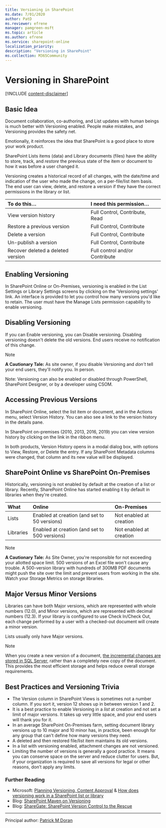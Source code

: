 ```yaml
---
title: Versioning in SharePoint
ms.date: 7/01/2020
author: PatD
ms.reviewer: efrene
manager: pamgreen-msft
ms.topic: article
ms.author: efrene
ms.service: sharepoint-online
localization_priority: 
description: "Versioning in SharePoint"
ms.collection: M365Community
---
```


# Versioning in SharePoint

[!INCLUDE [content-disclaimer](includes/content-disclaimer.md)]

## Basic Idea

Document collaboration, co-authoring, and List updates with human beings is much better with Versioning enabled. People make mistakes, and Versioning provides the safety net.

Emotionally, it reinforces the idea that SharePoint is a good place to store your work product.

SharePoint Lists items (data) and Library documents (files) have the ability to store, track, and *restore* the previous state of the item or document to how it was before a user changed it.

Versioning creates a historical record of all changes, with the date/time and indication of the user who made the change, on a per-file/list item basis. The end user can view, delete, and restore a version if they have the correct permissions in the library or list.

| To do this… | I need this permission… |
|:-----|:-----|
| View version history | Full Control, Contribute, Read |
| Restore a previous version | Full Control, Contribute |
| Delete a version | Full Control, Contribute |
| Un-publish a version | Full Control, Contribute |
| Recover deleted a deleted version | Full control and/or Contribute |

## Enabling Versioning

In SharePoint Online or On-Premises, versioning is enabled in the List Settings or Library Settings screens by clicking on the 'Versioning settings' link.  An interface is provided to let you control how many versions you'd like to retain. The user must have the Manage Lists permission capability to enable versioning.

## Disabling Versioning

If you can Enable versioning, you can Disable versioning. Disabling versioning doesn't delete the old versions. End users receive no notification of this change.

> [!Note]
> **A Cautionary Tale:**  As site owner, if you disable Versioning and *don't* tell your end users, they'll notify you. In person.

Note: Versioning can also be enabled or disabled through PowerShell, SharePoint Designer, or by a developer using CSOM.

## Accessing Previous Versions

In SharePoint Online, select the list item or document, and in the Actions menu, select Version History.  You can also see a link to the version history in the details pane.

In SharePoint on-premises (2010, 2013, 2016, 2019) you can view version history by clicking on the link in the ribbon menu.

In both products, Version History opens in a modal dialog box, with options to View, Restore, or Delete the entry. If any SharePoint Metadata columns were changed, that column and its new value will be displayed.

## SharePoint Online vs SharePoint On-Premises

Historically, versioning is not enabled by default at the creation of a list or library.  Recently, SharePoint Online has started enabling it by default in libraries when they're created.

|What| Online| On-Premises|
|:------| :-----| :-----|
|Lists| Enabled at creation (and set to 50 versions)| Not enabled at creation |
|Libraries|Enabled at creation (and set to 500 versions)|Not enabled at creation|

> [!Note]
> **A Cautionary Tale:**
> As Site Owner, you're responsible for not exceeding your allotted space limit. 500 versions of an Excel file won't cause any trouble.  A 500-version library with hundreds of  300MB PDF documents might push the site over the limit and prevent users from working in the site.  Watch your Storage Metrics on storage libraries.

## Major Versus Minor Versions

Libraries can have both Major versions, which are represented with whole numbers (12.0), and Minor versions, which are represented with decimal numbers (12.3). If your library is configured to use Check In/Check Out, each change performed by a user with a checked-out document will create a minor version.

Lists usually only have Major versions.

> [!NOTE]
> When you create a new version of a document, [the incremental changes are stored in SQL Server](https://docs.microsoft.com/sql/relational-databases/track-changes/about-change-data-capture-sql-server), rather than a completely new copy of the document. This provides the most efficient storage and helps reduce overall storage requirements.

## Best Practices and Versioning Trivia

* The Version column in SharePoint Views is sometimes not a number column. If you sort it, version 12 shows up in between version 1 and 2.
* It is a best practice to enable Versioning in a *list* at creation and not set a limit of major versions. It takes up very little space, and your end users will thank you for it.
* In an average SharePoint On-Premises farm, setting document library versions up to 10 major and 10 minor has, in practice, been enough for any group that can't define how many versions they need.
* A deleted and then restored file/list item maintains its old versions.
* In a list with versioning enabled, attachment changes are not versioned.
* Limiting the number of versions is generally a good practice. It means you can conserve space on the server and reduce clutter for users. But, if your organization is required to save all versions for legal or other reasons, don’t apply any limits.

### Further Reading

* Microsoft: [Planning Versioning, Content Approval](https://docs.microsoft.com/sharepoint/governance/versioning-content-approval-and-check-out-planning) & [How does versioning work in a SharePoint list or library](https://support.office.com/article/how-does-versioning-work-in-a-sharepoint-list-or-library-0f6cd105-974f-44a4-aadb-43ac5bdfd247)
* Blog: [SharePoint Maven on Versioning](https://sharepointmaven.com/5-ways-users-can-benefit-versioning-sharepoint/)
* Blog: [ShareGate: SharePoint Version Control to the Rescue](https://sharegate.com/blog/sharepoint-version-control)

---

Principal author: [Patrick M Doran](https://www.linkedin.com/in/patrickdoran/)
